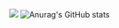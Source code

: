 <a href="https://42seoul.kr/seoul42/main/view" target="_blank"><img src="https://img.shields.io/badge/42Seoul-000000?style=plastic&logo=42&logoColor=FFFFFF"/></a>
![Anurag's GitHub stats](https://github-readme-stats.vercel.app/api?username=simpack0513&show_icons=true&theme=radical)

